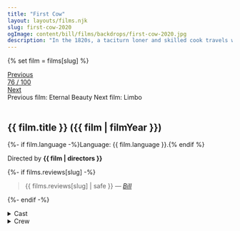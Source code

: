 ```yaml
---
title: "First Cow"
layout: layouts/films.njk
slug: first-cow-2020
ogImage: content/bill/films/backdrops/first-cow-2020.jpg
description: "In the 1820s, a taciturn loner and skilled cook travels west to Oregon Territory, where he meets a Chinese immigrant also seeking his fortune. Soon the two team up on a dangerous scheme to steal milk from the wealthy landowner’s prized Jersey cow – the first, and only, in the territory."
---
```


{% set film = films[slug] %}

<nav class="films">
  <div class="prev">
    <a href="../eternal-beauty-2020"><i class="fa-solid fa-chevron-left fa-xs"></i> Previous</a>
  </div>
  <div>
    <a class="simple" href="../">76 / 100</a>
  </div>
  <div class="next">
    <a href="../limbo-2020">Next <i class="fa-solid fa-chevron-right fa-xs"></i></a>
  </div>
  <div class="hint">
    <span class="prev-hint">
      <span class="sr-only">Previous film:</span>
      Eternal Beauty
    </span>
    <span class="next-hint">
      <span class="sr-only">Next film:</span>
      Limbo
    </span>
  </div>
</nav>

<article class="film slug-first-cow-2020">
  <div class="backdrop-and-poster">
    <img class="poster" src="../films/posters/{{ slug }}.jpg" alt="">
    <img class="backdrop" src="../films/backdrops/{{ slug }}.jpg" alt="">
  </div>

  <h1>{{ film.title }} ({{ film | filmYear }})</h1>

  <p>
    {%- if film.language -%}Language: {{ film.language }}.{% endif %}
    
  </p>

  <p class="director">
    Directed by <strong>{{ film | directors }}</strong>
  </p>

  {%- if films.reviews[slug] -%}
    <blockquote> 
      {{ films.reviews[slug] | safe }} <em>—&nbsp;<a href="/bill">Bill</a></em>
    </blockquote> 
  {%- endif -%}

  <section class="film-detail">
    <div>
      <details>
        <summary>
          <i class="fa-solid fa-masks-theater"></i>
          Cast
        </summary>
        <ul>
          {%- for cast in film.credits.cast -%}
            <li>
              {{ cast.name }} as <em>{{ cast.character }}</em>
            </li>
          {%- endfor -%}
        </ul>
      </details>
      <details>
        <summary>
          <i class="fa-solid fa-clapperboard"></i>
          Crew
        </summary>
        <ul>
          {%- for crew in film.credits.crew -%}
            <li>
              {{ crew.name }} &mdash; <em>{{ crew.job }}</em>
            </li>
          {%- endfor -%}
        </ul>
      </details>
    </div>
  </section>
</article>
